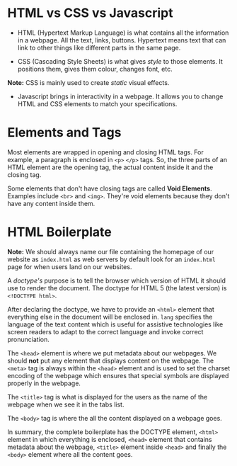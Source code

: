 # HTML vs CSS vs Javascript
- HTML (Hypertext Markup Language) is what contains all the information in a webpage. All the text, links, buttons. Hypertext means text that can link to other things like different parts in the same page.

- CSS (Cascading Style Sheets) is what gives _style_ to those elements. It positions them, gives them colour, changes font, etc. 

**Note:** CSS is mainly used to create _static_ visual effects.

- Javascript brings in interactivity in a webpage. It allows you to change HTML and CSS elements to match your specifications.
#
# Elements and Tags
Most elements are wrapped in opening and closing HTML tags. For example, a paragraph is enclosed in `<p>` `</p>` tags. So, the three parts of an HTML element are the opening tag, the actual content inside it and the closing tag. 

Some elements that don't have closing tags are called **Void Elements**. Examples include `<br>` and `<img>`. They're void elements because they don't have any content inside them. 
#
# HTML Boilerplate
**Note:** We should always name our file containing the homepage of our website as `index.html` as web servers by default look for an `index.html` page for when users land on our websites.

A _doctype's_ purpose is to tell the browser which version of HTML it should use to render the document. The doctype for HTML 5 (the latest version) is `<!DOCTYPE html>`.

After declaring the doctype, we have to provide an `<html>` element that everything else in the document will be enclosed in. `lang` specifies the language of the text content which is useful for assistive technologies like screen readers to adapt to the correct language and invoke correct pronunciation.

The `<head>` element is where we put metadata about our webpages. We should **not** put any element that displays content on the webpage. The `<meta>` tag is always within the `<head>` element and is used to set the charset encoding of the webpage which ensures that special symbols are displayed properly in the webpage.

The `<title>` tag is what is displayed for the users as the name of the webpage when we see it in the tabs list.

The `<body>` tag is where the all the content displayed on a webpage goes. 

In summary, the complete boilerplate has the DOCTYPE element, `<html>` element in which everything is enclosed, `<head>` element that contains metadata about the webpage, `<title>` element inside `<head>` and finally the `<body>` element where all the content goes.
#
